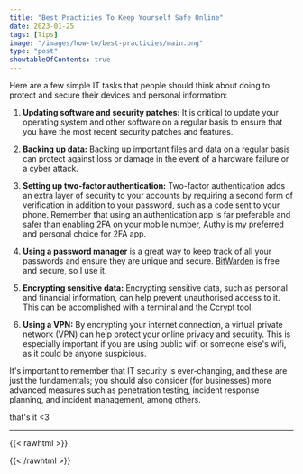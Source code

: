 ```yaml
---
title: "Best Practicies To Keep Yourself Safe Online"
date: 2023-01-25
tags: [Tips]
image: "/images/how-to/best-practicies/main.png"
type: "post"
showtableOfContents: true
---
```


Here are a few simple IT tasks that people should think about doing to protect and secure their devices and personal information:

1. **Updating software and security patches:** It is critical to update your operating system and other software on a regular basis to ensure that you have the most recent security patches and features.

2. **Backing up data:** Backing up important files and data on a regular basis can protect against loss or damage in the event of a hardware failure or a cyber attack.

3. **Setting up two-factor authentication:** Two-factor authentication adds an extra layer of security to your accounts by requiring a second form of verification in addition to your password, such as a code sent to your phone. Remember that using an authentication app is far preferable and safer than enabling 2FA on your mobile number, [Authy](https://authy.com/download/) is my preferred and personal choice for 2FA app.

4. **Using a password manager** is a great way to keep track of all your passwords and ensure they are unique and secure. [BitWarden](https://bitwarden.com/download/) is free and secure, so I use it.

5. **Encrypting sensitive data:** Encrypting sensitive data, such as personal and financial information, can help prevent unauthorised access to it. This can be accomplished with a terminal and the [Ccrypt](https://github.com/wvangeit/ccrypt) tool.

6. **Using a VPN:** By encrypting your internet connection, a virtual private network (VPN) can help protect your online privacy and security. This is especially important if you are using public wifi or someone else's wifi, as it could be anyone suspicious.

It's important to remember that IT security is ever-changing, and these are just the fundamentals; you should also consider (for businesses) more advanced measures such as penetration testing, incident response planning, and incident management, among others.

that's it <3

----

{{< rawhtml >}} 
<script src="https://utteranc.es/client.js"
        repo="mansoorbarri/website"
        issue-term="title"
        theme="github-dark"
        crossorigin="anonymous"
        async>
</script>
{{< /rawhtml >}}